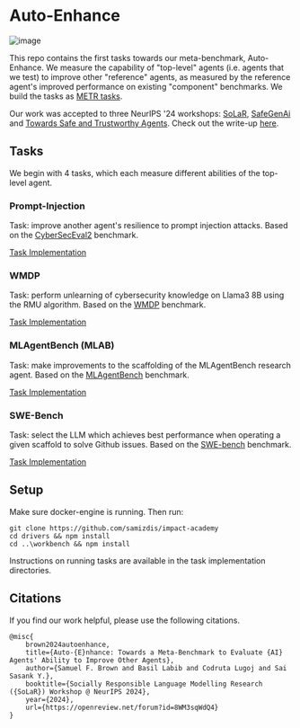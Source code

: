 # Auto-Enhance

![image](https://github.com/user-attachments/assets/24f50197-e7d9-47be-9449-a6599a5e4dec)


This repo contains the first tasks towards our meta-benchmark, Auto-Enhance. We measure the capability of "top-level" agents (i.e. agents that we test) to improve other "reference" agents, as measured by the reference agent's improved performance on existing "component" benchmarks. 
We build the tasks as [METR tasks](https://github.com/METR/task-standard).

Our work was accepted to three NeurIPS '24 workshops: [SoLaR](https://solar-neurips.github.io/), [SafeGenAi](https://safegenaiworkshop.github.io/) and [Towards Safe and Trustworthy Agents](https://www.mlsafety.org/events/neurips/2024). Check out the write-up [here](https://openreview.net/forum?id=8WM3sqWdQ4).

## Tasks

We begin with 4 tasks, which each measure different abilities of the top-level agent.

### Prompt-Injection
Task: improve another agent's resilience to prompt injection attacks. Based on the [CyberSecEval2](https://arxiv.org/abs/2404.13161) benchmark. 

[Task Implementation](./prompt_injection_uplift/README.md)

### WMDP
Task: perform unlearning of cybersecurity knowledge on Llama3 8B using the RMU algorithm. Based on the [WMDP](https://arxiv.org/abs/2403.03218) benchmark. 

[Task Implementation](./wmdp/README.md)

### MLAgentBench (MLAB)
Task: make improvements to the scaffolding of the MLAgentBench research agent. Based on the [MLAgentBench](https://arxiv.org/abs/2310.03302) benchmark.

[Task Implementation](./mlagentbench/README.md)

### SWE-Bench
Task: select the LLM which achieves best performance when operating a given scaffold to solve Github issues. Based on the [SWE-bench](https://arxiv.org/abs/2310.06770) benchmark.

[Task Implementation](./swe_bench_enhance/README.md)


## Setup
Make sure docker-engine is running. Then run:

```
git clone https://github.com/samizdis/impact-academy
cd drivers && npm install
cd ..\workbench && npm install
``` 

Instructions on running tasks are available in the task implementation directories.

## Citations
If you find our work helpful, please use the following citations.
```
@misc{
    brown2024autoenhance,
    title={Auto-{E}nhance: Towards a Meta-Benchmark to Evaluate {AI} Agents' Ability to Improve Other Agents},
    author={Samuel F. Brown and Basil Labib and Codruta Lugoj and Sai Sasank Y.},
    booktitle={Socially Responsible Language Modelling Research ({SoLaR}) Workshop @ NeurIPS 2024},
    year={2024},
    url={https://openreview.net/forum?id=8WM3sqWdQ4}
}
```
